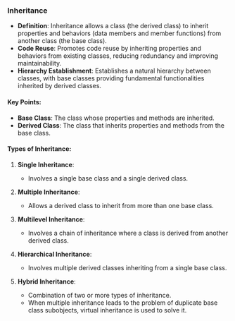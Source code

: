 ### Inheritance

- **Definition**: Inheritance allows a class (the derived class) to inherit properties and behaviors (data members and member functions) from another class (the base class).
- **Code Reuse**: Promotes code reuse by inheriting properties and behaviors from existing classes, reducing redundancy and improving maintainability.
- **Hierarchy Establishment**: Establishes a natural hierarchy between classes, with base classes providing fundamental functionalities inherited by derived classes.

#### Key Points:

- **Base Class**: The class whose properties and methods are inherited.
- **Derived Class**: The class that inherits properties and methods from the base class.

#### Types of Inheritance:

1. **Single Inheritance**:
   - Involves a single base class and a single derived class.

2. **Multiple Inheritance**:
   - Allows a derived class to inherit from more than one base class.

3. **Multilevel Inheritance**:
   - Involves a chain of inheritance where a class is derived from another derived class.

4. **Hierarchical Inheritance**:
   - Involves multiple derived classes inheriting from a single base class.

5. **Hybrid Inheritance**:
   - Combination of two or more types of inheritance.
   - When multiple inheritance leads to the problem of duplicate base class subobjects, virtual inheritance is used to solve it.
